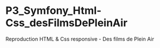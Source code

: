 # P3_Symfony_Html-Css_desFilmsDePleinAir
Reproduction HTML &amp; Css responsive - Des films de Plein Air
